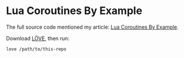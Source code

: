# Lua Coroutines By Example

The full source code mentioned my article: [Lua Coroutines By Example](https://jasonliang.js.org/coroutines.html).

Download [LÖVE](https://love2d.org/#download), then run:

```
love /path/to/this-repo
```
